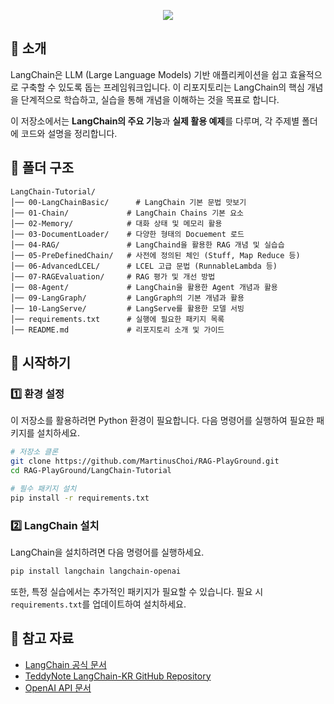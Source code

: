 <p align='center'>
    <image src='https://github.com/user-attachments/assets/fafbac18-c808-412e-a29d-9c1e85d9c2cb'>
</p>

## 📖 소개
LangChain은 LLM (Large Language Models) 기반 애플리케이션을 쉽고 효율적으로 구축할 수 있도록 돕는 프레임워크입니다. 이 리포지토리는 LangChain의 핵심 개념을 단계적으로 학습하고, 실습을 통해 개념을 이해하는 것을 목표로 합니다.

이 저장소에서는 **LangChain의 주요 기능**과 **실제 활용 예제**를 다루며, 각 주제별 폴더에 코드와 설명을 정리합니다.

## 📂 폴더 구조

```
LangChain-Tutorial/
│── 00-LangChainBasic/      # LangChain 기본 문법 맛보기
│── 01-Chain/             # LangChain Chains 기본 요소
│── 02-Memory/            # 대화 상태 및 메모리 활용
│── 03-DocumentLoader/    # 다양한 형태의 Docuement 로드
│── 04-RAG/               # LangChaind을 활용한 RAG 개념 및 실습습
│── 05-PreDefinedChain/   # 사전에 정의된 체인 (Stuff, Map Reduce 등)
│── 06-AdvancedLCEL/      # LCEL 고급 문법 (RunnableLambda 등)
│── 07-RAGEvaluation/     # RAG 평가 및 개선 방법
│── 08-Agent/             # LangChain을 활용한 Agent 개념과 활용
│── 09-LangGraph/         # LangGraph의 기본 개념과 활용
│── 10-LangServe/         # LangServe를 활용한 모델 서빙
│── requirements.txt      # 실행에 필요한 패키지 목록
│── README.md             # 리포지토리 소개 및 가이드
```

## 🚀 시작하기

### 1️⃣ 환경 설정
이 저장소를 활용하려면 Python 환경이 필요합니다. 다음 명령어를 실행하여 필요한 패키지를 설치하세요.

```bash
# 저장소 클론
git clone https://github.com/MartinusChoi/RAG-PlayGround.git
cd RAG-PlayGround/LangChain-Tutorial

# 필수 패키지 설치
pip install -r requirements.txt
```

### 2️⃣ LangChain 설치
LangChain을 설치하려면 다음 명령어를 실행하세요.

```bash
pip install langchain langchain-openai
```

또한, 특정 실습에서는 추가적인 패키지가 필요할 수 있습니다. 필요 시 `requirements.txt`를 업데이트하여 설치하세요.

## 🔗 참고 자료
- [LangChain 공식 문서](https://python.langchain.com/docs/introduction/)
- [TeddyNote LangChain-KR GitHub Repository](https://github.com/teddylee777/langchain-kr)
- [OpenAI API 문서](https://platform.openai.com/docs/)